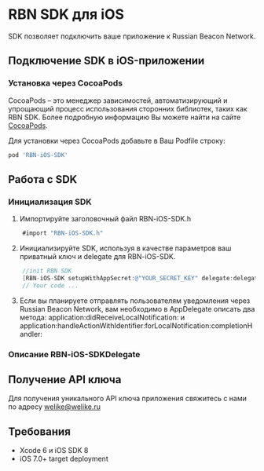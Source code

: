 RBN SDK для iOS
==============

SDK позволяет подключить ваше приложение к Russian Beacon Network.

## Подключение SDK в iOS-приложении

### Установка через CocoaPods
CocoaPods – это менеджер зависимостей, автоматизирующий и упрощающий процесс использования сторонних библиотек, таких как RBN SDK. Более подробную информацию Вы можете найти на сайте [CocoaPods](http://cocoapods.org). 

Для установки через CocoaPods добавьте в Ваш Podfile строку:

```ruby
pod 'RBN-iOS-SDK'
```

## Работа с SDK

### Инициализация SDK

1. Импортируйте заголовочный файл RBN-iOS-SDK.h

```Objective-C
	#import "RBN-iOS-SDK.h"
```

2. Инициализируйте SDK, используя в качестве параметров ваш приватный ключ и delegate для RBN-iOS-SDK.

```Objective-C
    //init RBN SDK
    [RBN-iOS-SDK setupWithAppSecret:@"YOUR_SECRET_KEY" delegate:delegate];
    // Your code ...

```

3. Если вы планируете отправлять пользователям уведомления через Russian Beacon Network, вам необходимо в AppDelegate описать два метода: application:didReceiveLocalNotification: и application:handleActionWithIdentifier:forLocalNotification:completionHandler:

### Описание RBN-iOS-SDKDelegate

## Получение API ключа
Для получения уникального API ключа приложения свяжитесь с нами по адресу welike@welike.ru

## Требования

* Xcode 6 и iOS SDK 8
* iOS 7.0+ target deployment
